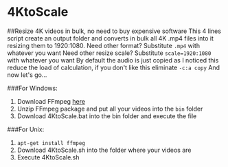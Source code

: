 # 4KtoScale
##Resize 4K videos in bulk, no need to buy expensive software 
This 4 lines script create an output folder and converts in bulk all 4K .mp4 files into it resizing them to 1920:1080.
Need other format? Substitute `.mp4` with whatever you want
Need other resize scale? Substitute `scale=1920:1080` with whatever you want
By default the audio is just copied as I noticed this reduce the load of calculation, if you don't like this eliminate `-c:a copy`
And now let's go...

###For Windows:

1. Download FFmpeg [here](https://ffmpeg.org/download.html)
2. Unzip FFmpeg package and put all your videos into the `bin` folder
3. Download 4KtoScale.bat into the bin folder and execute the file

###For Unix:

1. `apt-get install ffmpeg`
2. Download 4KtoScale.sh into the folder where your videos are
3. Execute 4KtoScale.sh


